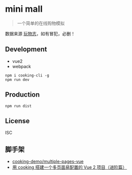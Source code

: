 # mini mall
> 一个简单的在线购物模拟


数据来源 [玩物志](https://ifanr.in)，如有冒犯，必删！


## Development

- vue2
- webpack

```shell
npm i cooking-cli -g
npm run dev
```

## Production
```
npm run dist
```

## License
ISC

## 脚手架
- [cooking-demo/multiple-pages-vue](https://github.com/cooking-demo/multiple-pages-vue)
- [用 cooking 搭建一个多页面易配置的 Vue 2 项目（进阶篇）](https://zhuanlan.zhihu.com/p/22610408)
